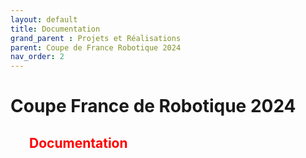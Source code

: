 ```yaml
---
layout: default
title: Documentation
grand_parent : Projets et Réalisations
parent: Coupe de France Robotique 2024
nav_order: 2
---
```


<h1><strong>Coupe France de Robotique 2024</strong></h1>

<h2 style="color: red; margin-left: 30px;"><strong>Documentation</strong></h2>